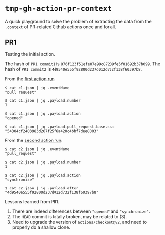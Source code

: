 # `tmp-gh-action-pr-context`

A quick playground to solve the problem of extracting the data from the `.context` of PR-related Github actions once and for all.

## PR1

Testing the initial action.

The hash of `PR1 commit1` is `876f123f51efe07e99c87209fe5f01692b37b099`.
The hash of `PR1 commit2` is `4d9540e555f92800d237d012d732f138f60397b8`.

From the [first action run](https://github.com/dkorolev/tmp-gh-action-pr-context/actions/runs/5938948010/job/16104386303):

```
$ cat c1.json | jq .eventName
"pull_request"

$ cat c1.json | jq .payload.number
1

$ cat c1.json | jq .payload.action
"opened"

$ cat c1.json | jq .payload.pull_request.base.sha
"54304cf2403983d267f25f6a420c4bbf7dee8003"
```

From the [second action run](https://github.com/dkorolev/tmp-gh-action-pr-context/actions/runs/5938957144/job/16104411074):

```
$ cat c2.json | jq .eventName
"pull_request"

$ cat c2.json | jq .payload.number
1

$ cat c2.json | jq .payload.action
"synchronize"

$ cat c2.json | jq .payload.after
"4d9540e555f92800d237d012d732f138f60397b8"
```

Lessons learned from PR1.

1. There are indeed differences between `"opened"` and `"synchronize"`.
2. The `HEAD` commit is totally broken, may be related to (3).
2. Need to upgrade the version of `actions/checkout@v2`, and need to properly do a shallow clone.
